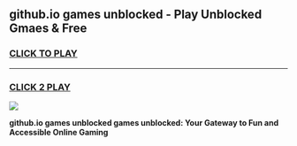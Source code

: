 
## github.io games unblocked - Play Unblocked Gmaes & Free
<h3>
<a href="https://news.freeplayer.one?title=github.io_games_unblocked&ref=16F">CLICK TO PLAY</a></h3>
<hr>

<h3>
<a href="https://news.freeplayer.one?title=github.io_games_unblocked&ref=16F">CLICK 2 PLAY</a>
  
</h3>

<a href="https://news.freeplayer.one?title=github.io_games_unblocked&ref=16F/"><img src="https://clearcache.store/games.png"></a>


**github.io games unblocked games unblocked: Your Gateway to Fun and Accessible Online Gaming**
